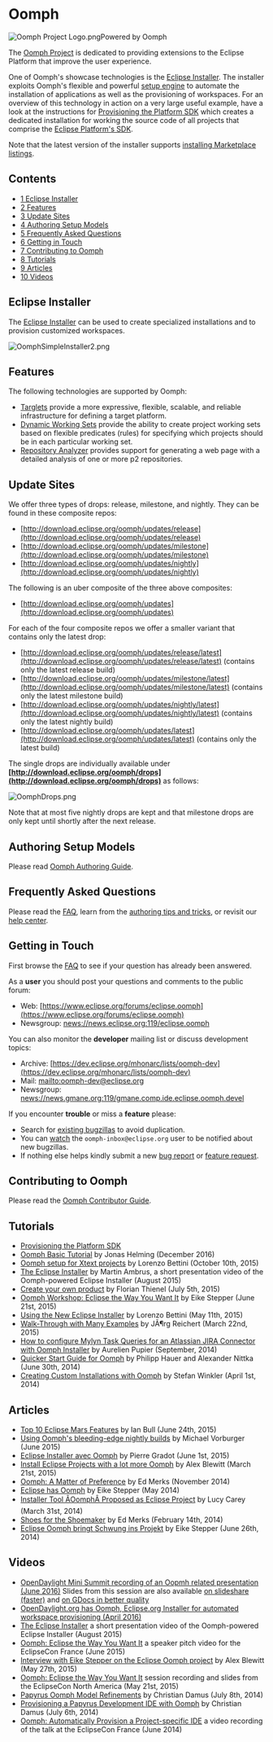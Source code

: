 

Oomph
=====

![Oomph Project Logo.png](https://raw.githubusercontent.com/vogella/oomph/master/docs/images/Oomph_Project_Logo.png)Powered by Oomph

The [Oomph Project](https://www.eclipse.org/oomph) is dedicated to providing extensions to the Eclipse Platform that improve the user experience.

One of Oomph's showcase technologies is the [Eclipse Installer](/Eclipse_Installer "Eclipse Installer"). The installer exploits Oomph's flexible and powerful [setup engine](/Eclipse_Oomph_Authoring#Understanding_the_Setup_Engine "Eclipse Oomph Authoring") to automate the installation of applications as well as the provisioning of workspaces. For an overview of this technology in action on a very large useful example, have a look at the instructions for [Provisioning the Platform SDK](/Eclipse_Platform_SDK_Provisioning "Eclipse Platform SDK Provisioning") which creates a dedicated installation for working the source code of all projects that comprise the [Eclipse Platform's SDK](/Eclipse_Project "Eclipse Project").

Note that the latest version of the installer supports [installing Marketplace listings](/Eclipse_Installer_Marketplace#Apply_a_Marketplace_Listing "Eclipse Installer Marketplace").

Contents
--------

*   [1 Eclipse Installer](#Eclipse-Installer)
*   [2 Features](#Features)
*   [3 Update Sites](#Update-Sites)
*   [4 Authoring Setup Models](#Authoring-Setup-Models)
*   [5 Frequently Asked Questions](#Frequently-Asked-Questions)
*   [6 Getting in Touch](#Getting-in-Touch)
*   [7 Contributing to Oomph](#Contributing-to-Oomph)
*   [8 Tutorials](#Tutorials)
*   [9 Articles](#Articles)
*   [10 Videos](#Videos)

Eclipse Installer
-----------------

The [Eclipse Installer](/Eclipse_Installer "Eclipse Installer") can be used to create specialized installations and to provision customized workspaces.

![OomphSimpleInstaller2.png](https://raw.githubusercontent.com/vogella/oomph/master/docs/images/OomphSimpleInstaller2.png)

Features
--------

The following technologies are supported by Oomph:

*   [Targlets](/Oomph_Targlets "Oomph Targlets") provide a more expressive, flexible, scalable, and reliable infrastructure for defining a target platform.
*   [Dynamic Working Sets](/Dynamic_Working_Sets "Dynamic Working Sets") provide the ability to create project working sets based on flexible predicates (rules) for specifying which projects should be in each particular working set.
*   [Repository Analyzer](/Oomph_Repository_Analyzer "Oomph Repository Analyzer") provides support for generating a web page with a detailed analysis of one or more p2 repositories.

Update Sites
------------

We offer three types of drops: release, milestone, and nightly. They can be found in these composite repos:

*   [http://download.eclipse.org/oomph/updates/release](http://download.eclipse.org/oomph/updates/release)
*   [http://download.eclipse.org/oomph/updates/milestone](http://download.eclipse.org/oomph/updates/milestone)
*   [http://download.eclipse.org/oomph/updates/nightly](http://download.eclipse.org/oomph/updates/nightly)

  
The following is an uber composite of the three above composites:

*   [http://download.eclipse.org/oomph/updates](http://download.eclipse.org/oomph/updates)

  
For each of the four composite repos we offer a smaller variant that contains only the latest drop:

*   [http://download.eclipse.org/oomph/updates/release/latest](http://download.eclipse.org/oomph/updates/release/latest) (contains only the latest release build)
*   [http://download.eclipse.org/oomph/updates/milestone/latest](http://download.eclipse.org/oomph/updates/milestone/latest) (contains only the latest milestone build)
*   [http://download.eclipse.org/oomph/updates/nightly/latest](http://download.eclipse.org/oomph/updates/nightly/latest) (contains only the latest nightly build)
*   [http://download.eclipse.org/oomph/updates/latest](http://download.eclipse.org/oomph/updates/latest) (contains only the latest build)

  
The single drops are individually available under **[http://download.eclipse.org/oomph/drops](http://download.eclipse.org/oomph/drops)** as follows:

![OomphDrops.png](https://raw.githubusercontent.com/vogella/oomph/master/docs/images/OomphDrops.png)

Note that at most five nightly drops are kept and that milestone drops are only kept until shortly after the next release.

  

Authoring Setup Models
----------------------

Please read [Oomph Authoring Guide](/Eclipse_Oomph_Authoring "Eclipse Oomph Authoring").

  

Frequently Asked Questions
--------------------------

Please read the [FAQ](/Eclipse_Oomph_FAQ "Eclipse Oomph FAQ"), learn from the [authoring tips and tricks](/Eclipse_Oomph_Authoring#Tips_and_Tricks "Eclipse Oomph Authoring"), or revisit our [help center](http://download.eclipse.org/oomph/help).

Getting in Touch
----------------

First browse the [FAQ](/Eclipse_Oomph_FAQ "Eclipse Oomph FAQ") to see if your question has already been answered.

  
As a **user** you should post your questions and comments to the public forum:

*   Web: [https://www.eclipse.org/forums/eclipse.oomph](https://www.eclipse.org/forums/eclipse.oomph)
*   Newsgroup: [news://news.eclipse.org:119/eclipse.oomph](news://news.eclipse.org:119/eclipse.oomph)

  
You can also monitor the **developer** mailing list or discuss development topics:

*   Archive: [https://dev.eclipse.org/mhonarc/lists/oomph-dev](https://dev.eclipse.org/mhonarc/lists/oomph-dev)
*   Mail: [mailto:oomph-dev@eclipse.org](mailto:oomph-dev@eclipse.org)
*   Newsgroup: [news://news.gmane.org:119/gmane.comp.ide.eclipse.oomph.devel](news://news.gmane.org:119/gmane.comp.ide.eclipse.oomph.devel)

  
If you encounter **trouble** or miss a **feature** please:

*   Search for [existing bugzillas](https://bugs.eclipse.org/bugs/buglist.cgi?classification=Tools&list_id=8268012&product=Oomph&query_format=advanced) to avoid duplication.
*   You can [watch](https://bugs.eclipse.org/bugs/userprefs.cgi?tab=email) the `oomph-inbox@eclipse.org` user to be notified about new bugzillas.
*   If nothing else helps kindly submit a new [bug report](https://bugs.eclipse.org/bugs/enter_bug.cgi?product=Oomph&component=Setup&version=1.0.0) or [feature request](https://bugs.eclipse.org/bugs/enter_bug.cgi?product=Oomph&component=Setup&version=1.0.0&bug_severity=enhancement).

  

Contributing to Oomph
---------------------

Please read the [Oomph Contributor Guide](/Oomph_Contribution_Guide "Oomph Contribution Guide").

  

Tutorials
---------

*   [Provisioning the Platform SDK](/Eclipse_Platform_SDK_Provisioning "Eclipse Platform SDK Provisioning")
*   [Oomph Basic Tutorial](http://eclipsesource.com/blogs/tutorials/oomph-basic-tutorial/) by Jonas Helming (December 2016)
*   [Oomph setup for Xtext projects](http://www.lorenzobettini.it/2015/10/oomph-setup-for-xtext-projects) by Lorenzo Bettini (October 10th, 2015)
*   [The Eclipse Installer](https://www.youtube.com/watch?v=GRKhxroJsS8) by Martin Ambrus, a short presentation video of the Oomph-powered Eclipse Installer (August 2015)
*   [Create your own product](http://thecodingflow.com/?p=50) by Florian Thienel (July 5th, 2015)
*   [Oomph Workshop: Eclipse the Way You Want It](http://thegordian.blogspot.de/2015/06/oomph-workshop-eclipse-way-you-want-it.html) by Eike Stepper (June 21st, 2015)
*   [Using the New Eclipse Installer](http://www.lorenzobettini.it/2015/05/using-the-new-eclipse-installer) by Lorenzo Bettini (May 11th, 2015)
*   [Walk-Through with Many Examples](http://github.com/joergreichert/oomph-catalogue) by JÃ¶rg Reichert (March 22nd, 2015)
*   [How to configure Mylyn Task Queries for an Atlassian JIRA Connector with Oomph Installer](http://community.bonitasoft.com/blog/how-configure-mylyn-task-queries-atlassian-jira-connector-oomph-installer) by Aurelien Pupier (September, 2014)
*   [Quicker Start Guide for Oomph](http://blogs.itemis.de/leipzig/archives/936) by Philipp Hauer and Alexander Nittka (June 30th, 2014)
*   [Creating Custom Installations with Oomph](http://www.winklerweb.net/index.php/blog/12-eclipse/20-creating-custom-installations-with-oomph) by Stefan Winkler (April 1st, 2014)

  

Articles
--------

*   [Top 10 Eclipse Mars Features](http://eclipsesource.com/blogs/2015/06/24/top-10-eclipse-mars-features) by Ian Bull (June 24th, 2015)
*   [Using Oomph's bleeding-edge nightly builds](http://blog2.vorburger.ch/2015/06/using-oomphs-bleeding-edge-nightly.html) by Michael Vorburger (June 2015)
*   [Eclipse Installer avec Oomph](http://gradot.wordpress.com/2015/06/01/eclipse-installer-avec-oomph) by Pierre Gradot (June 1st, 2015)
*   [Install Eclipse Projects with a lot more Oomph](http://www.infoq.com/news/2015/03/eclipse-oomph) by Alex Blewitt (March 21st, 2015)
*   [Oomph: A Matter of Preference](https://www.eclipse.org/community/eclipse_newsletter/2014/november/article2.php) by Ed Merks (November 2014)
*   [Eclipse has Oomph](https://www.eclipse.org/community/eclipse_newsletter/2014/may/article3.php) by Eike Stepper (May 2014)
*   [Installer Tool ÂOomphÂ Proposed as Eclipse Project](http://jaxenter.com/installer-tool-oomph-proposed-as-eclipse-project-107676.html) by Lucy Carey (March 31st, 2014)
*   [Shoes for the Shoemaker](http://ed-merks.blogspot.fr/2014/02/shoes-for-shoemaker.html) by Ed Merks (February 14th, 2014)
*   [Eclipse Oomph bringt Schwung ins Projekt](http://jaxenter.de/eclipse-oomph-bringt-schwung-ins-projekt-12977) by Eike Stepper (June 26th, 2014)

  

Videos
------

*   [OpenDaylight Mini Summit recording of an Oopmh related presentation (June 2016)](https://www.youtube.com/watch?v=TU1zjytlwFE) Slides from this session are also available [on slideshare (faster)](http://www.slideshare.net/mikervorburger/opendaylight-developers-experience-15-eclipse-setup-hot-reload-future-plans) and [on GDocs in better quality](https://docs.google.com/presentation/d/14yLzog3OhIlVsk7Clr0Tff1YayRcFnQCUZqxHMWxiNI/)
*   [OpenDaylight.org has Oomph, Eclipse.org Installer for automated workspace provisioning (April 2016)](https://www.youtube.com/watch?v=BLW8aOh6WeQ)
*   [The Eclipse Installer](http://www.youtube.com/watch?v=GRKhxroJsS8) a short presentation video of the Oomph-powered Eclipse Installer (August 2015)
*   [Oomph: Eclipse the Way You Want It](http://www.youtube.com/watch?v=a3h76AQQKN0) a speaker pitch video for the EclipseCon France (June 2015)
*   [Interview with Eike Stepper on the Eclipse Oomph project](http://www.infoq.com/interviews/eike-stepper-eclipse-oomph-project) by Alex Blewitt (May 27th, 2015)
*   [Oomph: Eclipse the Way You Want It](http://www.infoq.com/presentations/oomph) session recording and slides from the EclipseCon North America (May 21st, 2015)
*   [Papyrus Oomph Model Refinements](http://www.youtube.com/watch?v=M6ZnL2mO88Q) by Christian Damus (July 8th, 2014)
*   [Provisioning a Papyrus Development IDE with Oomph](http://www.youtube.com/watch?v=hgKjzr2pXzI) by Christian Damus (July 6th, 2014)
*   [Oomph: Automatically Provision a Project-specific IDE](http://www.youtube.com/watch?v=_QlSosecEUo&list=UUej18QqbZDxuYxyERPgs2Fw) a video recording of the talk at the EclipseCon France (June 2014)

